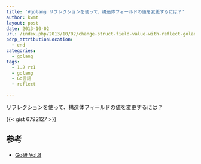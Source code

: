 ```yaml
---
title: '#golang リフレクションを使って、構造体フィールドの値を変更するには？'
author: kwmt
layout: post
date: 2013-10-02
url: /index.php/2013/10/02/change-struct-field-value-with-reflect-golang/
pdrp_attributionLocation:
  - end
categories:
  - golang
tags:
  - 1.2 rc1
  - golang
  - Go言語
  - reflect

---
```

リフレクションを使って、構造体フィールドの値を変更するには？

{{< gist 6792127 >}}

## 参考

  * <a href="https://github.com/goken/goken/blob/master/goken08-reflect/goken08-reflect.md" target="_blank">Go研 Vol.8</a>